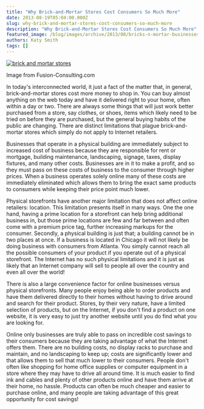 ```yaml
---
title: "Why Brick-and-Mortar Stores Cost Consumers So Much More"
date: 2013-08-19T05:04:00.000Z
slug: why-brick-and-mortar-stores-cost-consumers-so-much-more
description: "Why Brick-and-Mortar Stores Cost Consumers So Much More"
featured_image: /blog/images/archive/2013/08/bricks-n-mortar-businesses-can-learn-from-online-sellers.jpg
authors: Katy Smith
tags: []
---
```


[![brick and mortar stores ](/blog/images/archive/2013/08/bricks-n-mortar-businesses-can-learn-from-online-sellers-632x422.jpg)](/blog/images/archive/2013/08/bricks-n-mortar-businesses-can-learn-from-online-sellers.jpg)

Image from Fusion-Consulting.com

In today's interconnected world, it just a fact of the matter that, in general, brick-and-mortar stores cost more money to shop in. You can buy almost anything on the web today and have it delivered right to your home, often within a day or two. There are always some things that will just work better purchased from a store, say clothes, or shoes, items which likely need to be tried on before they are purchased, but the general buying habits of the public are changing. There are distinct limitations that plague brick-and-mortar stores which simply do not apply to Internet retailers.

Businesses that operate in a physical building are immediately subject to increased cost of business because they are responsible for rent or mortgage, building maintenance, landscaping, signage, taxes, display fixtures, and many other costs. Businesses are in it to make a profit, and so they must pass on these costs of business to the consumer through higher prices. When a business operates solely online many of these costs are immediately eliminated which allows them to bring the exact same products to consumers while keeping their price point much lower.

Physical storefronts have another major limitation that does not affect online retailers: location. This limitation presents itself in many ways. One the one hand, having a prime location for a storefront can help bring additional business in, but those prime locations are few and far between and often come with a premium price tag, further increasing markups for the consumer. Secondly, a physical building is just that; a building cannot be in two places at once. If a business is located in Chicago it will not likely be doing business with consumers from Atlanta. You simply cannot reach all the possible consumers of your product if you operate out of a physical storefront. The Internet has no such physical limitations and it is just as likely that an Internet company will sell to people all over the country and even all over the world!

There is also a large convenience factor for online businesses versus physical storefronts. Many people enjoy being able to order products and have them delivered directly to their homes without having to drive around and search for their product. Stores, by their very nature, have a limited selection of products, but on the Internet, if you don't find a product on one website, it is very easy to just try another website until you do find what you are looking for.

Online only businesses are truly able to pass on incredible cost savings to their consumers because they are taking advantage of what the Internet offers them. There are no building costs, no display racks to purchase and maintain, and no landscaping to keep up; costs are significantly lower and that allows them to sell that much lower to their consumers. People don't often like shopping for home office supplies or computer equipment in a store where they may have to drive all around time. It is much easier to find ink and cables and plenty of other products online and have them arrive at their home, no hassle. Products can often be much cheaper and easier to purchase online, and many people are taking advantage of this great opportunity for cost savings!